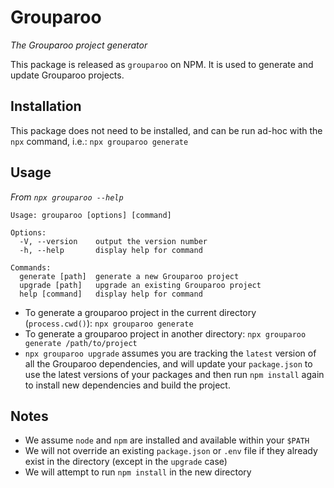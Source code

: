 # Grouparoo

_The Grouparoo project generator_

This package is released as `grouparoo` on NPM. It is used to generate and update Grouparoo projects.

## Installation

This package does not need to be installed, and can be run ad-hoc with the `npx` command, i.e.: `npx grouparoo generate`

## Usage

_From `npx grouparoo --help`_

```
Usage: grouparoo [options] [command]

Options:
  -V, --version    output the version number
  -h, --help       display help for command

Commands:
  generate [path]  generate a new Grouparoo project
  upgrade [path]   upgrade an existing Grouparoo project
  help [command]   display help for command
```

- To generate a grouparoo project in the current directory (`process.cwd()`): `npx grouparoo generate`
- To generate a grouparoo project in another directory: `npx grouparoo generate /path/to/project`
- `npx grouparoo upgrade` assumes you are tracking the `latest` version of all the Grouparoo dependencies, and will update your `package.json` to use the latest versions of your packages and then run `npm install` again to install new dependencies and build the project.

## Notes

- We assume `node` and `npm` are installed and available within your `$PATH`
- We will not override an existing `package.json` or `.env` file if they already exist in the directory (except in the `upgrade` case)
- We will attempt to run `npm install` in the new directory
